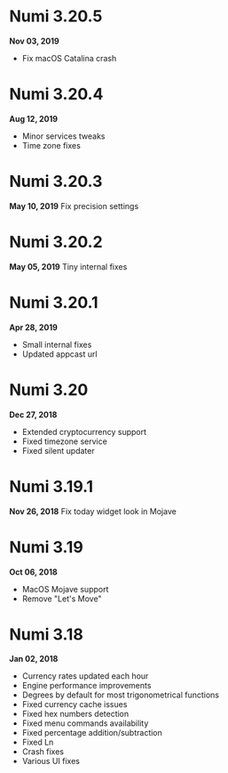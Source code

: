 # Numi 3.20.5 
**Nov 03, 2019**
- Fix macOS Catalina crash

# Numi 3.20.4 
**Aug 12, 2019**
- Minor services tweaks
- Time zone fixes

# Numi 3.20.3 
**May 10, 2019**
Fix precision settings

# Numi 3.20.2 
**May 05, 2019**
Tiny internal fixes

# Numi 3.20.1 
**Apr 28, 2019**
* Small internal fixes
* Updated appcast url

# Numi  3.20
**Dec 27, 2018**
- Extended cryptocurrency support
- Fixed timezone service
- Fixed silent updater

# Numi 3.19.1
**Nov 26, 2018**
Fix today widget look in Mojave

# Numi 3.19
**Oct 06, 2018**
- MacOS Mojave support
- Remove "Let's Move"

# Numi 3.18
**Jan 02, 2018**
- Currency rates updated each hour
- Engine performance improvements
- Degrees by default for most trigonometrical functions
- Fixed currency cache issues
- Fixed hex numbers detection
- Fixed menu commands availability
- Fixed percentage addition/subtraction
- Fixed Ln
- Crash fixes
- Various UI fixes

